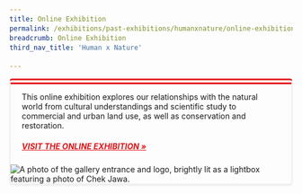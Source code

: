 ```yaml
---
title: Online Exhibition
permalink: /exhibitions/past-exhibitions/humanxnature/online-exhibition/
breadcrumb: Online Exhibition
third_nav_title: 'Human x Nature'

---
```


<div class="container__exh__card padding padding--bottom--lg" style="border-left: 2px solid #efefef; border-right: 2px solid #efefef; border-bottom: 2px solid #efefef; border-top: 10px double #E21216; box-shadow: 0px 2px 3px #efefef; border-radius: 5px; margin-bottom: 15px;">
             <div class="container__exh__description">
                <div class="row">
                    <div class="col">
                        <p style="padding: 0 20px; margin-bottom: 0px;">This online exhibition explores our relationships with the natural world from cultural understandings and scientific study to commercial and urban land use, as well as conservation and restoration.
                        </p>
                        <h5 style="padding: 0 20px; margin-top: 20px;"><a href="https://www.nlb.gov.sg/staticassets/exhibitions/virtual/humanxnature/virtualtour/index.htm" target="_blank" rel="noopener" style="color:#E21216;">VISIT THE ONLINE EXHIBITION &#187;</a></h5>
                        <img srcset="/images/event-images/humanxnature/hxn_photo_01_400w.jpg 400w, /images/event-images/humanxnature/HxN_Photo_01_1000w.jpg 1000w" sizes="(max-width: 500px) 40vw, 100vw" height="667" width="1000" src="/images/event-images/humanxnature/HxN_Photo_01_400w.jpg" alt="A photo of the gallery entrance and logo, brightly lit as a lightbox featuring a photo of Chek Jawa.">
                    </div>
                </div>
            </div>
</div>
